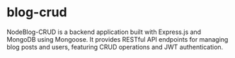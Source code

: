 # blog-crud
NodeBlog-CRUD is a backend application built with Express.js and MongoDB using Mongoose. It provides RESTful API endpoints for managing blog posts and users, featuring CRUD operations and JWT authentication.
